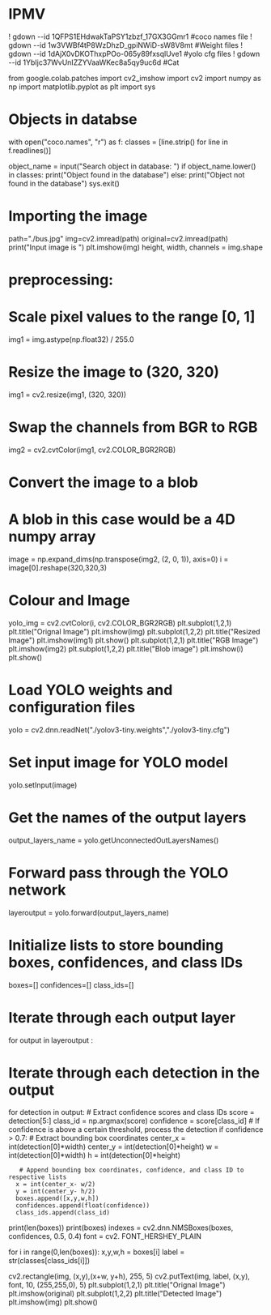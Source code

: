 # IPMV
! gdown --id 1QFPS1EHdwakTaPSY1zbzf_17GX3GGmr1   #coco names file
! gdown --id 1w3VWBf4tP8WzDhzD_gpiNWiD-sW8V8mt   #Weight files
! gdown --id 1dAjX0vDKOThxpPOo-065y89fxsqlUve1  #yolo cfg files
! gdown --id 1YbIjc37WvUnIZZYVaaWKec8a5qy9uc6d  #Cat


from google.colab.patches import cv2_imshow
import cv2
import numpy as np
import matplotlib.pyplot as plt
import sys

# Objects in databse
with open("coco.names", "r") as f:
    classes = [line.strip() for line in f.readlines()]

object_name = input("Search object in database: ")
if object_name.lower() in classes:
    print("Object found in the database")
else:
    print("Object not found in the database")
    sys.exit()
    
# Importing the image
path="./bus.jpg"
img=cv2.imread(path)
original=cv2.imread(path)
print("Input image is ")
plt.imshow(img)
height, width, channels = img.shape


# preprocessing:
# Scale pixel values to the range [0, 1]
img1 = img.astype(np.float32) / 255.0
# Resize the image to (320, 320)
img1 = cv2.resize(img1, (320, 320))
# Swap the channels from BGR to RGB
img2 = cv2.cvtColor(img1, cv2.COLOR_BGR2RGB)
# Convert the image to a blob
# A blob in this case would be a 4D numpy array
image = np.expand_dims(np.transpose(img2, (2, 0, 1)), axis=0)
i = image[0].reshape(320,320,3)

# Colour and Image
yolo_img = cv2.cvtColor(i, cv2.COLOR_BGR2RGB)
plt.subplot(1,2,1)
plt.title("Orignal Image")
plt.imshow(img)
plt.subplot(1,2,2)
plt.title("Resized Image")
plt.imshow(img1)
plt.show()
plt.subplot(1,2,1)
plt.title("RGB Image")
plt.imshow(img2)
plt.subplot(1,2,2)
plt.title("Blob image")
plt.imshow(i)
plt.show()

# Load YOLO weights and configuration files
yolo = cv2.dnn.readNet("./yolov3-tiny.weights","./yolov3-tiny.cfg")
# Set input image for YOLO model
yolo.setInput(image)
# Get the names of the output layers
output_layers_name = yolo.getUnconnectedOutLayersNames()
# Forward pass through the YOLO network
layeroutput = yolo.forward(output_layers_name)

# Initialize lists to store bounding boxes, confidences, and class IDs
boxes=[]
confidences=[]
class_ids=[]

# Iterate through each output layer
for output in layeroutput :
  # Iterate through each detection in the output
  for detection in output:
    # Extract confidence scores and class IDs
    score = detection[5:]
    class_id = np.argmax(score)
    confidence = score[class_id]
    # If confidence is above a certain threshold, process the detection
    if confidence > 0.7:
      # Extract bounding box coordinates
      center_x = int(detection[0]*width)
      center_y = int(detection[0]*height)
      w = int(detection[0]*width)
      h = int(detection[0]*height)

       # Append bounding box coordinates, confidence, and class ID to respective lists
      x = int(center_x- w/2)
      y = int(center_y- h/2)
      boxes.append([x,y,w,h])
      confidences.append(float(confidence))
      class_ids.append(class_id)
print(len(boxes))
print(boxes)
indexes = cv2.dnn.NMSBoxes(boxes, confidences, 0.5, 0.4)
font = cv2. FONT_HERSHEY_PLAIN

for i in range(0,len(boxes)):
  x,y,w,h = boxes[i]
  label = str(classes[class_ids[i]])


  cv2.rectangle(img, (x,y),(x+w, y+h), 255, 5)
  cv2.putText(img, label, (x,y), font, 10, (255,255,0), 5)
plt.subplot(1,2,1)
plt.title("Orignal Image")
plt.imshow(original)
plt.subplot(1,2,2)
plt.title("Detected Image")
plt.imshow(img)
plt.show()






